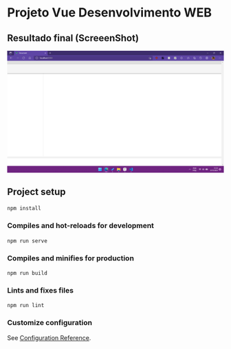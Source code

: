 # Projeto Vue Desenvolvimento WEB

## Resultado final (ScreeenShot)

![](https://github.com/fe-lsc/new-project-vue/blob/main/Images/ResultadoFinal.png?raw=true)

## Project setup
```
npm install
```

### Compiles and hot-reloads for development
```
npm run serve
```

### Compiles and minifies for production
```
npm run build
```

### Lints and fixes files
```
npm run lint
```

### Customize configuration
See [Configuration Reference](https://cli.vuejs.org/config/).
